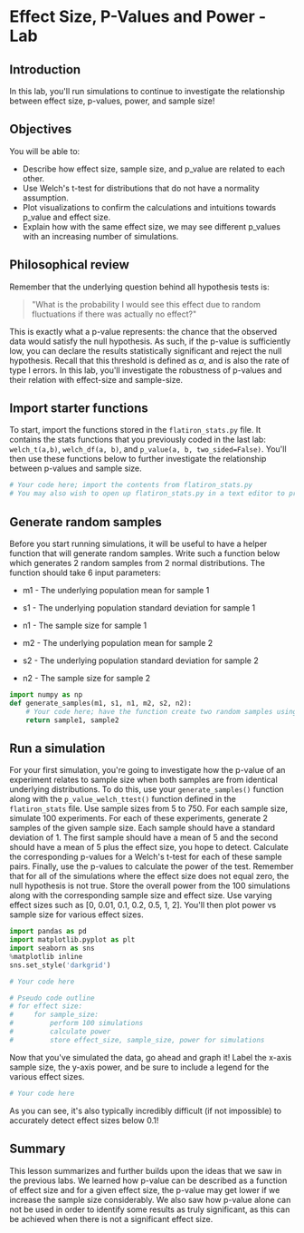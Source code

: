 
# Effect Size, P-Values and Power - Lab

## Introduction 

In this lab, you'll run simulations to continue to investigate the relationship between effect size, p-values, power, and sample size!

## Objectives
You will be able to:
* Describe how effect size, sample size, and p_value are related to each other. 
* Use Welch's t-test for distributions that do not have a normality assumption.
* Plot visualizations to confirm the calculations and intuitions towards p_value and effect size. 
* Explain how with the same effect size, we may see different p_values with an increasing number of simulations. 

## Philosophical review

Remember that the underlying question behind all hypothesis tests is:

>"What is the probability I would see this effect due to random fluctuations if there was actually no effect?" 

This is exactly what a p-value represents: the chance that the observed data would satisfy the null hypothesis. As such, if the p-value is sufficiently low, you can declare the results statistically significant and reject the null hypothesis. Recall that this threshold is defined as $\alpha$, and is also the rate of type I errors. In this lab, you'll investigate the robustness of p-values and their relation with effect-size and sample-size. 

## Import starter functions

To start, import the functions stored in the `flatiron_stats.py` file. It contains the stats functions that you previously coded in the last lab: `welch_t(a,b)`, `welch_df(a, b)`, and `p_value(a, b, two_sided=False)`. You'll then use these functions below to further investigate the relationship between p-values and sample size.


```python
# Your code here; import the contents from flatiron_stats.py
# You may also wish to open up flatiron_stats.py in a text editor to preview its contents 
```

## Generate random samples

Before you start running simulations, it will be useful to have a helper function that will generate random samples. Write such a function below which generates 2 random samples from 2 normal distributions. The function should take 6 input parameters:

* m1 - The underlying population mean for sample 1
* s1 - The underlying population standard deviation for sample 1
* n1 - The sample size for sample 1

* m2 - The underlying population mean for sample 2
* s2 - The underlying population standard deviation for sample 2
* n2 - The sample size for sample 2


```python
import numpy as np
def generate_samples(m1, s1, n1, m2, s2, n2):
    # Your code here; have the function create two random samples using the input parameters
    return sample1, sample2
```

## Run a simulation

For your first simulation, you're going to investigate how the p-value of an experiment relates to sample size when both samples are from identical underlying distributions. To do this, use your `generate_samples()` function along with the `p_value_welch_ttest()` function defined in the `flatiron_stats` file. Use sample sizes from 5 to 750. For each sample size, simulate 100 experiments. For each of these experiments, generate 2 samples of the given sample size. Each sample should have a standard deviation of 1. The first sample should have a mean of 5 and the second should have a mean of 5 plus the effect size, you hope to detect. Calculate the corresponding p-values for a Welch's t-test for each of these sample pairs. Finally, use the p-values to calculate the power of the test. Remember that for all of the simulations where the effect size does not equal zero, the null hypothesis is not true. Store the overall power from the 100 simulations along with the corresponding sample size and effect size. Use varying effect sizes such as [0, 0.01, 0.1, 0.2, 0.5, 1, 2]. You'll then plot power vs sample size for various effect sizes.


```python
import pandas as pd
import matplotlib.pyplot as plt
import seaborn as sns
%matplotlib inline
sns.set_style('darkgrid')
```


```python
# Your code here

# Pseudo code outline
# for effect size:
#     for sample_size:
#         perform 100 simulations
#         calculate power
#         store effect_size, sample_size, power for simulations
```

Now that you've simulated the data, go ahead and graph it! Label the x-axis sample size, the y-axis power, and be sure to include a legend for the various effect sizes.


```python
# Your code here
```

As you can see, it's also typically incredibly difficult (if not impossible) to accurately detect effect sizes below 0.1!

## Summary

This lesson summarizes and further builds upon the ideas that we saw in the previous labs. We learned how p-value can be described as a function of effect size and for a given effect size, the p-value may get lower if we increase the sample size considerably. We also saw how p-value alone can not be used in order to identify some results as truly significant, as this can be achieved when there is not a significant effect size. 
